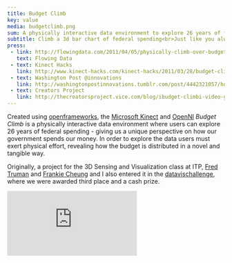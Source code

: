 ```yaml
---
title: Budget Climb
key: value
media: budgetclimb.png
sum: A physically interactive data environment to explore 26 years of federal spending. Physical effort reveals how the budget is distributed in a novel and tangible way.
subtitle: Climb a 3d bar chart of federal spending<br>Just like you always wanted.
press:
 - link: http://flowingdata.com/2011/04/05/physically-climb-over-budget-data-with-kinect/
   text: Flowing Data
 - text: Kinect Hacks
   link: http://www.kinect-hacks.com/kinect-hacks/2011/03/28/budget-climb-brids-eye-view-government-spending
 - text: Washington Post @innovations
   link: http://washingtonpostinnovations.tumblr.com/post/4442321057/how-newsrooms-and-developers-are-using-technology
 - text: Creators Project
   link: http://thecreatorsproject.vice.com/blog/ibudget-climbi-video-game-visualizes-american-tax-dollar-spending
---
```



Created using [openframeworks](http://www.openframeworks.cc/), the [Microsoft Kinect](https://secure.wikimedia.org/wikipedia/en/wiki/Kinect) and [OpenNI](http://www.openni.org/) _Budget Climb_ is a physically interactive data environment where users can explore 26 years of federal spending - giving us a unique perspective on how our government spends our money. In order to explore the data users must exert physical effort, revealing how the budget is distributed in a novel and tangible way.

Originally, a project for the 3D Sensing and Visualization class at ITP, [Fred Truman](http://fredtruman.com/) and [Frankie Cheung](http://github.com/frankiech) and I also entered it in the [datavischallenge](http://datavizchallenge.org), where we were awarded third place and a cash prize.

<iframe src="http://player.vimeo.com/video/21600369?title=0&amp;byline=0&amp;portrait=0&amp;color=ffffff" frameborder="0" ></iframe>